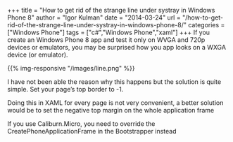 +++
title = "How to get rid of the strange line under systray in Windows Phone 8"
author = "Igor Kulman"
date = "2014-03-24"
url = "/how-to-get-rid-of-the-strange-line-under-systray-in-windows-phone-8/"
categories = ["Windows Phone"]
tags = ["c#","Windows Phone","xaml"]
+++
If you create an Windows Phone 8 app and test it only on WVGA and 720p devices or emulators, you may be surprised how you app looks on a WXGA device (or emulator). 

{{% img-responsive "/images/line.png" %}}

I have not been able the reason why this happens but the solution is quite simple. Set your page&#8217;s top border to -1. 

<!--more-->

<div data-gist="9572347" data-file="line.xaml"></div>

Doing this in XAML for every page is not very convenient, a better solution would be to set the negative top margin on the whole application frame

<div data-gist="9572347" data-file="line.cs"></div>

If you use Caliburn.Micro, you need to override the CreatePhoneApplicationFrame in the Bootstrapper instead

<div data-gist="9572347" data-file="line.caliburn.cs"></div>

 [1]: http://blog.kulman.sk/wp-content/uploads/2014/03/line.png

